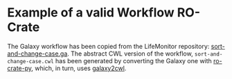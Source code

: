 # Example of a valid Workflow RO-Crate

The Galaxy workflow has been copied from the LifeMonitor repository: [sort-and-change-case.ga](https://github.com/crs4/life_monitor/blob/b6206ca348701817756e133e72174826a5c3df4a/interaction_experiments/workflow_examples/galaxy/sort-and-change-case/sort-and-change-case.ga). The abstract CWL version of the workflow, `sort-and-change-case.cwl` has been generated by converting the Galaxy one with [ro-crate-py](https://github.com/ResearchObject/ro-crate-py), which, in turn, uses [galaxy2cwl](https://github.com/workflowhub-eu/galaxy2cwl).
